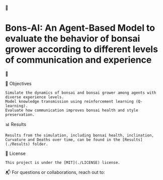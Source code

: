 🌱 <h1>**Bons-AI:** An Agent-Based Model to evaluate the behavior of bonsai grower according to different levels of communication and experience </h1> 🌱

🎯 Objectives

    Simulate the dynamics of bonsai and bonsai grower among agents with diverse experience levels.
    Model knowledge transmission using reinforcement learning (Q-learning).
    Evaluate how communication improves bonsai health and style preservation.

📊 Results

    Results from the simulation, including bonsai health, inclination, Curvature and Deaths over time, can be found in the [Results](./Results) folder.

📝 License

    This project is under the [MIT](./LICENSE) license.

📬 For questions or collaborations, reach out to:
